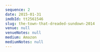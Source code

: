 ```yaml
---
sequence: 2
date: 2015-01-31
imdbId: tt2561546
slug: the-town-that-dreaded-sundown-2014
venue: null
venueNotes: null
medium: Amazon
mediumNotes: null
---
```


